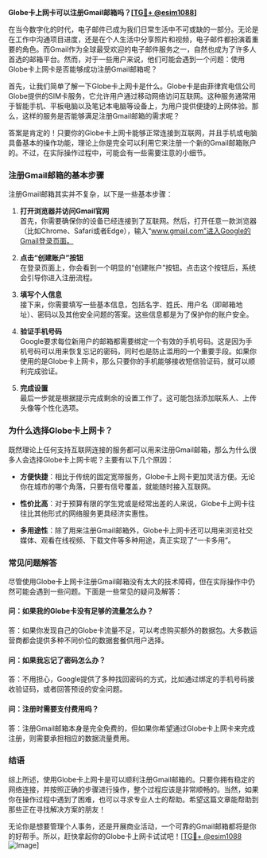 **Globe卡上网卡可以注册Gmail邮箱吗？[[TG💪+ @esim1088](https://t.me/s/esim1088)]**

在当今数字化的时代，电子邮件已成为我们日常生活中不可或缺的一部分。无论是在工作中沟通项目进度，还是在个人生活中分享照片和视频，电子邮件都扮演着重要的角色。而Gmail作为全球最受欢迎的电子邮件服务之一，自然也成为了许多人首选的邮箱平台。然而，对于一些用户来说，他们可能会遇到一个问题：使用Globe卡上网卡是否能够成功注册Gmail邮箱呢？

首先，让我们简单了解一下Globe卡上网卡是什么。Globe卡是由菲律宾电信公司Globe提供的SIM卡服务，它允许用户通过移动网络访问互联网。这种服务通常用于智能手机、平板电脑以及笔记本电脑等设备上，为用户提供便捷的上网体验。那么，这样的服务是否能够满足注册Gmail邮箱的需求呢？

答案是肯定的！只要你的Globe卡上网卡能够正常连接到互联网，并且手机或电脑具备基本的操作功能，理论上你是完全可以利用它来注册一个新的Gmail邮箱账户的。不过，在实际操作过程中，可能会有一些需要注意的小细节。

### **注册Gmail邮箱的基本步骤**

注册Gmail邮箱其实并不复杂，以下是一些基本步骤：

1. **打开浏览器并访问Gmail官网**  
   首先，你需要确保你的设备已经连接到了互联网。然后，打开任意一款浏览器（比如Chrome、Safari或者Edge），输入“www.gmail.com”进入Google的Gmail登录页面。

2. **点击“创建账户”按钮**  
   在登录页面上，你会看到一个明显的“创建账户”按钮。点击这个按钮后，系统会引导你进入注册流程。

3. **填写个人信息**  
   接下来，你需要填写一些基本信息，包括名字、姓氏、用户名（即邮箱地址）、密码以及其他安全问题的答案。这些信息都是为了保护你的账户安全。

4. **验证手机号码**  
   Google要求每位新用户的邮箱都需要绑定一个有效的手机号码。这是因为手机号码可以用来恢复忘记的密码，同时也是防止滥用的一个重要手段。如果你使用的是Globe卡上网卡，那么只要你的手机能够接收短信验证码，就可以顺利完成验证。

5. **完成设置**  
   最后一步就是根据提示完成剩余的设置工作了。这可能包括添加联系人、上传头像等个性化选项。

### **为什么选择Globe卡上网卡？**

既然理论上任何支持互联网连接的服务都可以用来注册Gmail邮箱，那么为什么很多人会选择Globe卡上网卡呢？主要有以下几个原因：

- **方便快捷**：相比于传统的固定宽带服务，Globe卡上网卡更加灵活方便。无论你在城市的哪个角落，只要有信号覆盖，就能随时接入互联网。
  
- **性价比高**：对于预算有限的学生党或是经常出差的人来说，Globe卡上网卡往往比其他形式的网络服务更具经济实惠性。

- **多用途性**：除了用来注册Gmail邮箱外，Globe卡上网卡还可以用来浏览社交媒体、观看在线视频、下载文件等多种用途，真正实现了“一卡多用”。

### **常见问题解答**

尽管使用Globe卡上网卡注册Gmail邮箱没有太大的技术障碍，但在实际操作中仍然可能会遇到一些问题。下面是一些常见的疑问及解答：

#### **问：如果我的Globe卡没有足够的流量怎么办？**
答：如果你发现自己的Globe卡流量不足，可以考虑购买额外的数据包。大多数运营商都会提供多种不同价位的数据套餐供用户选择。

#### **问：如果我忘记了密码怎么办？**
答：不用担心，Google提供了多种找回密码的方式，比如通过绑定的手机号码接收验证码，或者回答预设的安全问题。

#### **问：注册时需要支付费用吗？**
答：注册Gmail邮箱本身是完全免费的，但如果你希望通过Globe卡上网卡来完成注册，则需要承担相应的数据流量费用。

### **结语**

综上所述，使用Globe卡上网卡是可以顺利注册Gmail邮箱的。只要你拥有稳定的网络连接，并按照正确的步骤进行操作，整个过程应该是非常顺畅的。当然，如果你在操作过程中遇到了困难，也可以寻求专业人士的帮助。希望这篇文章能帮助到那些正在寻找解决方案的朋友！

无论你是想要管理个人事务，还是开展商业活动，一个可靠的Gmail邮箱都将是你的好帮手。所以，赶快拿起你的Globe卡上网卡试试吧！[[TG💪+ @esim1088](https://t.me/s/esim1088) ![Image](https://i.postimg.cc/4NQfJmqS/Snipaste-2025-05-13-00-14-12.png)]